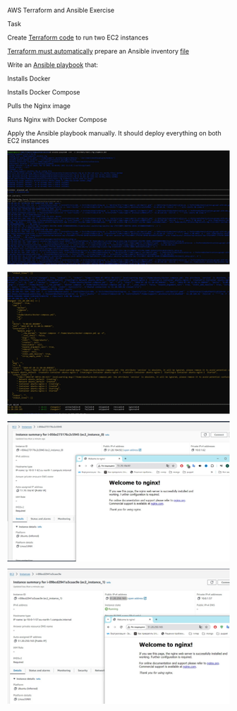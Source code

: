 AWS Terraform and Ansible Exercise

Task

Create [Terraform code](https://github.com/Visemir/homework18/blob/main/terraform-ansible/main.tf) to run two EC2 instances

[Terraform must automatically](https://github.com/Visemir/homework18/blob/main/terraform-ansible/templates/hosts.tpl) prepare an Ansible inventory [file](https://github.com/Visemir/homework18/blob/main/ansible/inventory/hosts.cfg)

Write an [Ansible playbook](https://github.com/Visemir/homework18/blob/main/ansible/playbook.yml) that:

Installs Docker

Installs Docker Compose

Pulls the Nginx image

Runs Nginx with Docker Compose

Apply the Ansible playbook manually. It should deploy everything on both EC2 instances

![](https://github.com/Visemir/homework18/blob/main/ansiblerun.jpg)

![](https://github.com/Visemir/homework18/blob/main/ansibledone.jpg)

![](https://github.com/Visemir/homework18/blob/main/nginx1.jpg)

![](https://github.com/Visemir/homework18/blob/main/nginx2.jpg)
